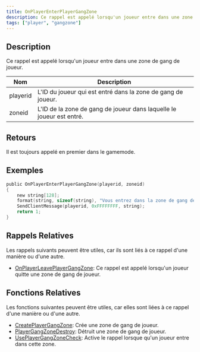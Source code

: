 ```yaml
---
title: OnPlayerEnterPlayerGangZone
description: Ce rappel est appelé lorsqu'un joueur entre dans une zone de gang de joueur.
tags: ["player", "gangzone"]
---
```


<VersionWarn version='omp v1.1.0.2612' />

## Description

Ce rappel est appelé lorsqu'un joueur entre dans une zone de gang de joueur.

| Nom       | Description                                            |
| --------- | ------------------------------------------------------ |
| playerid  | L'ID du joueur qui est entré dans la zone de gang de joueur. |
| zoneid    | L'ID de la zone de gang de joueur dans laquelle le joueur est entré.      |

## Retours

Il est toujours appelé en premier dans le gamemode.

## Exemples

```c
public OnPlayerEnterPlayerGangZone(playerid, zoneid)
{
    new string[128];
    format(string, sizeof(string), "Vous entrez dans la zone de gang de joueur %i", zoneid);
    SendClientMessage(playerid, 0xFFFFFFFF, string);
    return 1;
}
```

## Rappels Relatives

Les rappels suivants peuvent être utiles, car ils sont liés à ce rappel d'une manière ou d'une autre.

- [OnPlayerLeavePlayerGangZone](OnPlayerLeavePlayerGangZone): Ce rappel est appelé lorsqu'un joueur quitte une zone de gang de joueur.

## Fonctions Relatives

Les fonctions suivantes peuvent être utiles, car elles sont liées à ce rappel d'une manière ou d'une autre.

- [CreatePlayerGangZone](../functions/CreatePlayerGangZone): Crée une zone de gang de joueur.
- [PlayerGangZoneDestroy](../functions/PlayerGangZoneDestroy): Détruit une zone de gang de joueur.
- [UsePlayerGangZoneCheck](../functions/UsePlayerGangZoneCheck): Active le rappel lorsque qu'un joueur entre dans cette zone.
